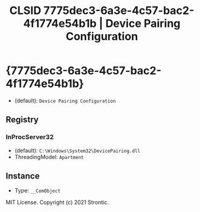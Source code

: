 ﻿---
title: "CLSID 7775dec3-6a3e-4c57-bac2-4f1774e54b1b | Device Pairing Configuration"
excerpt: What is COM-Object CLSID 7775dec3-6a3e-4c57-bac2-4f1774e54b1b?
---

# {7775dec3-6a3e-4c57-bac2-4f1774e54b1b}

* (default): `Device Pairing Configuration`

## Registry


### InProcServer32

* (default): `C:\Windows\System32\DevicePairing.dll`
* ThreadingModel: `Apartment`

## Instance

* Type: `__ComObject`

MIT License. Copyright (c) 2021 Strontic.



